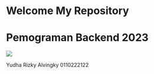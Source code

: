 # Welcome My Repository
# Pemograman Backend 2023
 <img src="https://img.shields.io/github/repo-size/yudhriz/backend-2023">

Yudha Rizky Alvingky
0110222122
